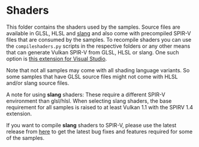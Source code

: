 # Shaders

This folder contains the shaders used by the samples. Source files are available in GLSL, HLSL and [slang](https://shader-slang.org/) and also come with precompiled SPIR-V files that are consumed by the samples. To recompile shaders you can use the `compileshaders.py` scripts in the respective folders or any other means that can generate Vulkan SPIR-V from GLSL, HLSL or slang. One such option is [this extension for Visual Studio](https://github.com/SaschaWillems/SPIRV-VSExtension).

Note that not all samples may come with all shading language variants. So some samples that have GLSL source files might not come with HLSL and/or slang source files.

A note for using **slang** shaders: These require a different SPIR-V environment than glsl/hlsl. When selecting slang shaders, the base requirement for all samples is raised to at least Vulkan 1.1 with the SPIRV 1.4 extension.

If you want to compile **slang** shaders to SPIR-V, please use the latest release from [here](https://github.com/shader-slang/slang/releases) to get the latest bug fixes and features required for some of the samples.